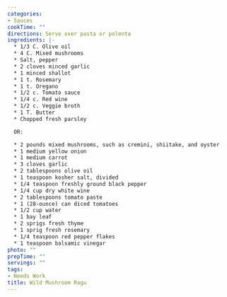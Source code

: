 ```yaml
---
categories:
- Sauces
cookTime: ""
directions: Serve over pasta or polenta
ingredients: |-
  * 1/3 C. Olive oil
  * 4 C. Mixed mushrooms
  * Salt, pepper
  * 2 cloves minced garlic
  * 1 minced shallot
  * 1 t. Rosemary
  * 1 t. Oregano
  * 1/2 c. Tomato sauce
  * 1/4 c. Red wine
  * 1/2 c. Veggie broth
  * 1 T. Butter
  * Chopped fresh parsley

  OR:

  * 2 pounds mixed mushrooms, such as cremini, shiitake, and oyster
  * 1 medium yellow onion
  * 1 medium carrot
  * 3 cloves garlic
  * 2 tablespoons olive oil
  * 1 teaspoon kosher salt, divided
  * 1/4 teaspoon freshly ground black pepper
  * 1/4 cup dry white wine
  * 2 tablespoons tomato paste
  * 1 (28-ounce) can diced tomatoes
  * 1/2 cup water
  * 1 bay leaf
  * 2 sprigs fresh thyme
  * 1 sprig fresh rosemary
  * 1/4 teaspoon red pepper flakes
  * 1 teaspoon balsamic vinegar
photo: ""
prepTime: ""
servings: ""
tags:
- Needs Work
title: Wild Mushroom Ragu
---
```

